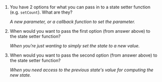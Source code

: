1. You have 2 options for what you can pass in to a
   state setter function (e.g. `setCount`). What are they?

   _A new parameter, or a callback function to set the parameter._

2. When would you want to pass the first option (from answer
   above) to the state setter function?

   _When you're just wanting to simply set the state to a new value._

3. When would you want to pass the second option (from answer
   above) to the state setter function?

   _When you need access to the previous state's value for computing the new state._
